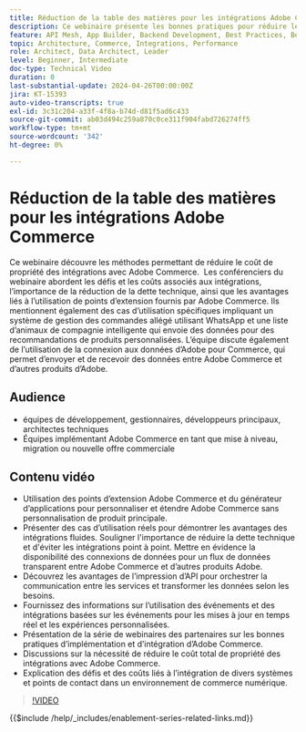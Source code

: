 ```yaml
---
title: Réduction de la table des matières pour les intégrations Adobe Commerce
description: Ce webinaire présente les bonnes pratiques pour réduire le coût total de propriété des intégrations avec Adobe Commerce. Il met l’accent sur les défis des intégrations traditionnelles et met en évidence l’utilisation de points d’extension et d’intégrations natives avec d’autres produits Experience Cloud afin de réduire les coûts et d’augmenter le retour sur investissement. L’objectif est d’offrir une flexibilité pour étendre le produit sans personnaliser le noyau, ce qui facilite la maintenance et la mise à niveau.
feature: API Mesh, App Builder, Backend Development, Best Practices, Best Practices, Extensibility, Integration
topic: Architecture, Commerce, Integrations, Performance
role: Architect, Data Architect, Leader
level: Beginner, Intermediate
doc-type: Technical Video
duration: 0
last-substantial-update: 2024-04-26T00:00:00Z
jira: KT-15393
auto-video-transcripts: true
exl-id: 3c31c204-a33f-4f8a-b74d-d81f5ad6c433
source-git-commit: ab03d494c259a870c0ce311f904fabd726274ff5
workflow-type: tm+mt
source-wordcount: '342'
ht-degree: 0%

---
```


# Réduction de la table des matières pour les intégrations Adobe Commerce

Ce webinaire découvre les méthodes permettant de réduire le coût de propriété des intégrations avec Adobe Commerce. &#x200B; Les conférenciers du webinaire abordent les défis et les coûts associés aux intégrations, l’importance de la réduction de la dette technique, ainsi que les avantages liés à l’utilisation de points d’extension fournis par Adobe Commerce. Ils mentionnent également des cas d’utilisation spécifiques impliquant un système de gestion des commandes allégé utilisant WhatsApp et une liste d’animaux de compagnie intelligente qui envoie des données pour des recommandations de produits personnalisées.  L’équipe discute également de l’utilisation de la connexion aux données d’Adobe pour Commerce, qui permet d’envoyer et de recevoir des données entre Adobe Commerce et d’autres produits d’Adobe.

## Audience

* équipes de développement, gestionnaires, développeurs principaux, architectes techniques
* Équipes implémentant Adobe Commerce en tant que mise à niveau, migration ou nouvelle offre commerciale

## Contenu vidéo

* Utilisation des points d’extension Adobe Commerce et du générateur d’applications pour personnaliser et étendre Adobe Commerce sans personnalisation de produit principale.
* Présenter des cas d’utilisation réels pour démontrer les avantages des intégrations fluides.
Souligner l&#39;importance de réduire la dette technique et d&#39;éviter les intégrations point à point.
Mettre en évidence la disponibilité des connexions de données pour un flux de données transparent entre Adobe Commerce et d’autres produits Adobe.
* Découvrez les avantages de l’impression d’API pour orchestrer la communication entre les services et transformer les données selon les besoins.
* Fournissez des informations sur l’utilisation des événements et des intégrations basées sur les événements pour les mises à jour en temps réel et les expériences personnalisées.
* Présentation de la série de webinaires des partenaires sur les bonnes pratiques d’implémentation et d’intégration d’Adobe Commerce.
* Discussions sur la nécessité de réduire le coût total de propriété des intégrations avec Adobe Commerce.
* Explication des défis et des coûts liés à l’intégration de divers systèmes et points de contact dans un environnement de commerce numérique.

>[!VIDEO](https://video.tv.adobe.com/v/3428768?learn=on)

{{$include /help/_includes/enablement-series-related-links.md}}
